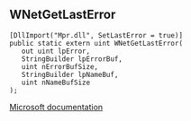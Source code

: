 ## WNetGetLastError

```
[DllImport("Mpr.dll", SetLastError = true)]
public static extern uint WNetGetLastError(
   out uint lpError,
   StringBuilder lpErrorBuf,
   uint nErrorBufSize,
   StringBuilder lpNameBuf,
   uint nNameBufSize
);
```

[Microsoft documentation](https://docs.microsoft.com/en-us/windows/win32/api/winnetwk/nf-winnetwk-wnetgetlasterrora)
